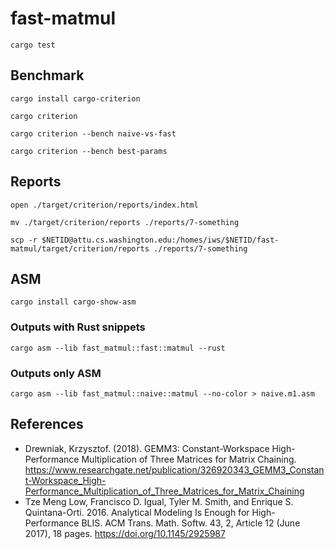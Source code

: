 # fast-matmul

```shell
cargo test
```

## Benchmark

```shell
cargo install cargo-criterion
```

```shell
cargo criterion
```

```shell
cargo criterion --bench naive-vs-fast
```

```shell
cargo criterion --bench best-params
```

## Reports

```shell
open ./target/criterion/reports/index.html
```

```shell
mv ./target/criterion/reports ./reports/7-something
```

```shell
scp -r $NETID@attu.cs.washington.edu:/homes/iws/$NETID/fast-matmul/target/criterion/reports ./reports/7-something
```

## ASM

```shell
cargo install cargo-show-asm
```

### Outputs with Rust snippets

```shell
cargo asm --lib fast_matmul::fast::matmul --rust
```

### Outputs only ASM

```shell
cargo asm --lib fast_matmul::naive::matmul --no-color > naive.m1.asm
```

## References

* Drewniak, Krzysztof. (2018). GEMM3: Constant-Workspace High-Performance Multiplication of Three Matrices for Matrix Chaining. https://www.researchgate.net/publication/326920343_GEMM3_Constant-Workspace_High-Performance_Multiplication_of_Three_Matrices_for_Matrix_Chaining
* Tze Meng Low, Francisco D. Igual, Tyler M. Smith, and Enrique S. Quintana-Orti. 2016. Analytical Modeling Is Enough for High-Performance BLIS. ACM Trans. Math. Softw. 43, 2, Article 12 (June 2017), 18 pages. https://doi.org/10.1145/2925987
